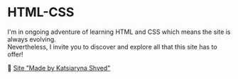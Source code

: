# HTML-CSS

<p>I'm in ongoing adventure of learning HTML and CSS which means the site is always evolving. <br>Nevertheless, I invite you to discover and explore all that this site has to offer!</p>
<p>📌 <a href="HTML-page.html">Site "Made by Katsiaryna Shved"</a></p>
